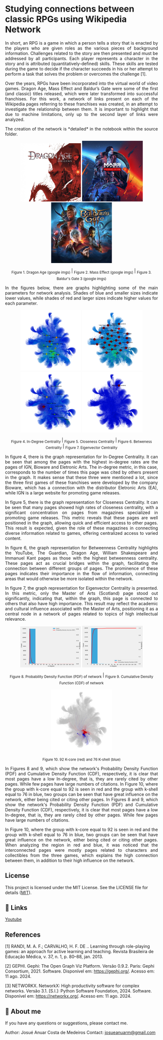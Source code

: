# Studying connections between classic RPGs using Wikipedia Network

<p align="justify"> 
In short, an RPG is a game in which a person tells a story that is enacted by the players who are given roles as the various pieces of background information. Challenges related to the story are then presented and must be addressed by all participants. Each player represents a character in the story and is attributed (quantitatively-defined) skills. These skills are tested during the game to decide if the character succeeds in his or her attempt to perform a task that solves the problem or overcomes the challenge [1].
</p>

<p align="justify"> 
Over the years, RPGs have been incorporated into the virtual world of video games. Dragon Age, Mass Effect and Baldur’s Gate were some of the first (and classic) titles released, which were later transformed into successful franchises. For this work, a network of links present on each of the Wikipedia pages referring to these franchises was created, in an attempt to investigate the relationship between them. It is important to highlight that due to machine limitations, only up to the second layer of links were analyzed.
</p>

<p align="justify"> 
The creation of the network is *detailed* in the notebook within the source folder.
</p>

<p align="center">
  <img src="imgs/dg.jpg" alt="Imagem 1" width="200">
  <img src="imgs/me.jpg" alt="Imagem 2" width="200">
  <img src="imgs/bg.jpeg" alt="Imagem 3" width="200">
</p>

<p align="center">
  <sub>Figure 1. Dragon Age (google imgs) </sub> | <sub>Figure 2. Mass Effect (google imgs) </sub> | <sub>Figure 3. Baldur's Gate 3 (google imgs) </sub>
</p>

<p align="justify"> 
In the figures below, there are graphs highlighting some of the main parameters for network analysis. Shades of blue and smaller sizes indicate lower values, while shades of red and larger sizes indicate higher values ​​for each parameter.
</p>

<p align="center">
  <img src="imgs/indegree.png" alt="Imagem 1" width="200">
  <img src="imgs/closeness.png" alt="Imagem 2" width="200">
  <img src="imgs/betweness.png" alt="Imagem 3" width="200">
  <img src="imgs/eighen.png" alt="Imagem 4" width="200">
</p>

<p align="center">
  <sub>Figure 4. In-Degree Centrality </sub> | <sub>Figure 5. Closeness Centrality </sub> | <sub>Figure 6. Betweness Centrality </sub> | <sub>Figure 7. Eigenvector Centrality </sub>
</p>

<p align="justify"> 
In figure 4, there is the graph representation for In-Degree Centrality. It can be seen that among the pages with the highest in-degree rates are the pages of IGN, Bioware and Eletronic Arts. The in-degree metric, in this case, corresponds to the number of times this page was cited by others present in the graph. It makes sense that these three were mentioned a lot, since the three first games of these franchises were developed by the company Bioware, which has a connection with the distributor Eletronic Arts (EA), while IGN is a large website for promoting game releases.
</p>

<p align="justify"> 
In figure 5, there is the graph representation for Closeness Centrality. It can be seen that many pages showed high rates of closeness centrality, with a significant concentration on pages from magazines specialized in promoting game releases. This metric reveals that these pages are well positioned in the graph, allowing quick and efficient access to other pages. This result is expected, given the role of these magazines in connecting diverse information related to games, offering centralized access to varied content.
</p>

<p align="justify"> 
In figure 6, the graph representation for Betweenness Centrality highlights the YouTube, The Guardian, Dragon Age, William Shakespeare and Immanuel Kant pages as those with the highest betweenness centrality. These pages act as crucial bridges within the graph, facilitating the connection between different groups of pages. The prominence of these pages indicates their importance in the flow of information, connecting areas that would otherwise be more isolated within the network.
</p>

<p align="justify"> 
In figure 7, the graph representation for Eigenvector Centrality is presented. In this metric, only the Master of Arts (Scotland) page stood out significantly, indicating that, within the graph, this page is connected to others that also have high importance. This result may reflect the academic and cultural influence associated with the Master of Arts, positioning it as a central node in a network of pages related to topics of high intellectual relevance.
</p>

<p align="center">
  <img src="imgs/probability.png" alt="Imagem 1" width="200">
  <img src="imgs/cumulative.png" alt="Imagem 2" width="200">
</p>

<p align="center">
  <sub>Figure 8. Probability Density Function (PDF) of network </sub> | <sub>Figure 9. Cumulative Density Function (CDF) of network </sub>
</p>

<p align="center">
  <img src="imgs/kcore92kshell76.png" alt="Imagem 1" width="200">
</p>

<p align="center">
  <sub>Figure 10. 92 K-core (red) and 76 K-shell (blue) </sub>
</p>

<p align="justify"> 
In Figures 8 and 9, which show the network's Probability Density Function (PDF) and Cumulative Density Function (CDF), respectively, it is clear that most pages have a low In-degree, that is, they are rarely cited by other pages. While few pages have large numbers of citations. In Figure 10, where the group with k-core equal to 92 is seen in red and the group with k-shell equal to 76 in blue, two groups can be seen that have great influence on the network, either being cited or citing other pages. In Figures 8 and 9, which show the network's Probability Density Function (PDF) and Cumulative Density Function (CDF), respectively, it is clear that most pages have a low In-degree, that is, they are rarely cited by other pages. While few pages have large numbers of citations. 
</p>
 
<p align="justify">  
In Figure 10, where the group with k-core equal to 92 is seen in red and the group with k-shell equal to 76 in blue, two groups can be seen that have great influence on the network, either being cited or citing other pages. When analyzing the region in red and blue, it was noticed that the interconnected pages were mostly pages related to characters and collectibles from the three games, which explains the high connection between them, in addition to their high influence on the network.
</p>

## License
This project is licensed under the MIT License. See the LICENSE file for details ([MIT](https://choosealicense.com/licenses/mit/)).


## 🔗 Links
[Youtube](https://youtube.com)


## References

[1] RANDI, M. A. F.; CARVALHO, H. F. DE .. Learning through role-playing games: an approach for active learning and teaching. Revista Brasileira de Educação Médica, v. 37, n. 1, p. 80–88, jan. 2013. 

[2] GEPHI. Gephi: The Open Graph Viz Platform. Versão 0.9.2. Paris: Gephi Consortium, 2021. Software. Disponível em: https://gephi.org/. Acesso em: 11 ago. 2024.

[3] NETWORKX. NetworkX: High productivity software for complex networks. Versão 3.1. [S.l.]: Python Software Foundation, 2024. Software. Disponível em: https://networkx.org/. Acesso em: 11 ago. 2024.
 

## 🚀 About me
If you have any questions or suggestions, please contact me.

Author: Josué Anuar Costa de Medeiros
Contact: josueanuarm@gmail.com


